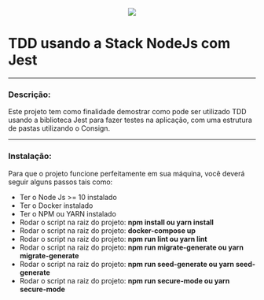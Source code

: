 <p align="center"><img src="https://nodejs.org/static/images/logo.svg"></p>

<h1>TDD usando a Stack NodeJs com Jest</h1>
<hr>
<h3>Descrição:</h3>
<p>
Este projeto tem como finalidade demostrar como pode ser utilizado TDD usando a biblioteca Jest para fazer testes na aplicação, com uma estrutura de pastas utilizando o Consign.
</p>

<hr>
<h3>
Instalação:
</h3>
<p>
Para que o projeto funcione perfeitamente em sua máquina, você deverá seguir alguns passos tais como:

<ul>
<li>Ter o Node Js >= 10 instalado</li>
<li>Ter o Docker instalado</li>
<li>Ter o NPM ou YARN instalado</li>
<li>Rodar o script na raiz do projeto: <b>npm install ou yarn install</b></li>
<li>Rodar o script na raiz do projeto: <b>docker-compose up</b></li>
<li>Rodar o script na raiz do projeto: <b>npm run lint ou yarn lint</b></li>
<li>Rodar o script na raiz do projeto: <b>npm run migrate-generate ou yarn migrate-generate</b></li>
<li>Rodar o script na raiz do projeto: <b>npm run seed-generate ou yarn seed-generate</b></li>
<li>Rodar o script na raiz do projeto: <b>npm run secure-mode ou yarn secure-mode</b></li>
</ul>
</p>